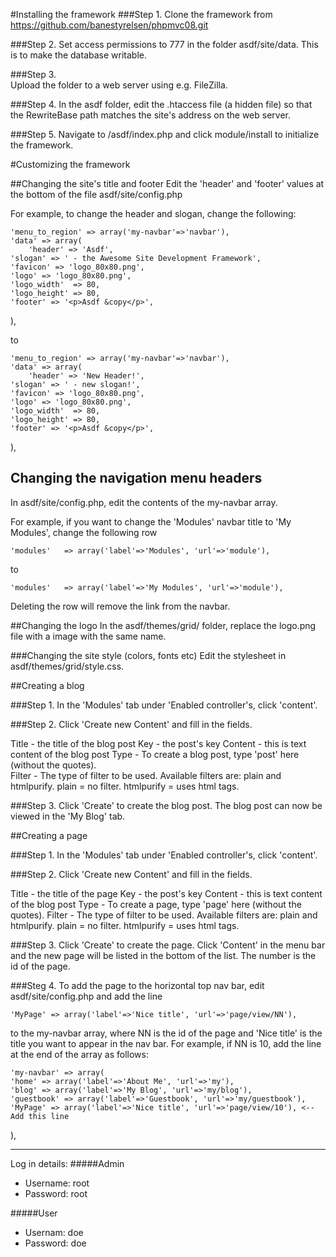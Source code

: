 #Installing the framework
###Step 1. 
Clone the framework from https://github.com/banestyrelsen/phpmvc08.git

###Step 2. 
Set access permissions to 777 in the folder asdf/site/data. This is to make the database writable.

###Step 3.  
Upload the folder to a web server using e.g. FileZilla.

###Step 4. 
In the asdf folder, edit the .htaccess file (a hidden file) so that the RewriteBase path matches the site's address on the web server. 

###Step 5.
Navigate to <path>/asdf/index.php and click module/install to initialize the framework.

#Customizing the framework

##Changing the site's title and footer
Edit the 'header' and 'footer' values at the bottom of the file asdf/site/config.php

For example, to change the header and slogan, change the following:

    'menu_to_region' => array('my-navbar'=>'navbar'),
    'data' => array(
        'header' => 'Asdf',
    'slogan' => ' - the Awesome Site Development Framework',
    'favicon' => 'logo_80x80.png',
    'logo' => 'logo_80x80.png',
    'logo_width'  => 80,
    'logo_height' => 80,
    'footer' => '<p>Asdf &copy</p>',
  ),

to

    'menu_to_region' => array('my-navbar'=>'navbar'),
    'data' => array(
        'header' => 'New Header!',
    'slogan' => ' - new slogan!',
    'favicon' => 'logo_80x80.png',
    'logo' => 'logo_80x80.png',
    'logo_width'  => 80,
    'logo_height' => 80,
    'footer' => '<p>Asdf &copy</p>',
  ),
  
  
## Changing the navigation menu headers
In asdf/site/config.php, edit the contents of the my-navbar array. 

For example, if you want to change the 'Modules' navbar title to 'My Modules', change the following row

    'modules'   => array('label'=>'Modules', 'url'=>'module'),

to

    'modules'   => array('label'=>'My Modules', 'url'=>'module'),
    
Deleting the row will remove the link from the navbar.

##Changing the logo
In the asdf/themes/grid/ folder, replace the logo.png file with a image with the same name.

###Changing the site style (colors, fonts etc)
Edit the stylesheet in asdf/themes/grid/style.css. 

##Creating a blog

###Step 1.
In the 'Modules' tab under 'Enabled controller's, click 'content'.

###Step 2.
Click 'Create new Content' and fill in the fields. 

Title - the title of the blog post
Key - the post's key
Content - this is text content of the  blog post
Type - To create a blog post, type 'post' here (without the quotes).  
Filter - The type of filter to be used. Available filters are: plain and htmlpurify. plain = no filter. htmlpurify = uses html tags.

###Step 3.
Click 'Create' to create the blog post. The blog post can now be viewed in the 'My Blog' tab.

##Creating a page

###Step 1.
In the 'Modules' tab under 'Enabled controller's, click 'content'.

###Step 2.
Click 'Create new Content' and fill in the fields. 

Title - the title of the page
Key - the post's key
Content - this is text content of the  blog post
Type - To create a page, type 'page' here (without the quotes).
Filter - The type of filter to be used. Available filters are: plain and htmlpurify. plain = no filter. htmlpurify = uses html tags.

###Step 3.
Click 'Create' to create the page. Click 'Content' in the menu bar and the new page will be listed in the bottom of the list. The number is the id of the page.

###Steg 4. 
To add the page to the horizontal top nav bar, edit asdf/site/config.php and add the line 

    'MyPage' => array('label'=>'Nice title', 'url'=>'page/view/NN'),

to the my-navbar array, where NN is the id of the page and 'Nice title' is the title you want to appear in the nav bar. For example, if NN is 10, add the line at the end of the array as follows:

    'my-navbar' => array(
    'home' => array('label'=>'About Me', 'url'=>'my'),
    'blog' => array('label'=>'My Blog', 'url'=>'my/blog'),
    'guestbook' => array('label'=>'Guestbook', 'url'=>'my/guestbook'),
    'MyPage' => array('label'=>'Nice title', 'url'=>'page/view/10'), <-- Add this line
  ),

------------------------------------------------------------

Log in details:
#####Admin
- Username: root
- Password: root

#####User
- Usernam: doe
- Password: doe